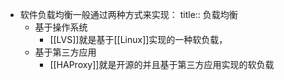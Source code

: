 - 软件负载均衡一般通过两种方式来实现：
  title:: 负载均衡
	- 基于操作系统
		- [[LVS]]就是基于[[Linux]]实现的一种软负载，
	- 基于第三方应用
		- [[HAProxy]]就是开源的并且基于第三方应用实现的软负载